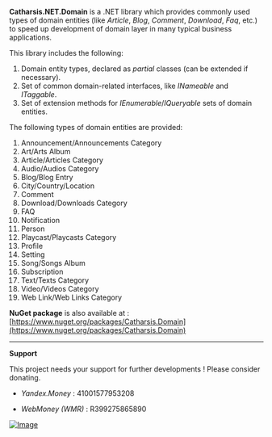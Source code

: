 **Catharsis.NET.Domain** is a .NET library which provides commonly used types of domain entities (like _Article_, _Blog_, _Comment_, _Download_, _Faq_, etc.) to speed up development of domain layer in many typical business applications.

This library includes the following:

1. Domain entity types, declared as _partial_ classes (can be extended if necessary).
2. Set of common domain-related interfaces, like _INameable_ and _ITaggable_.
3. Set of extension methods for _IEnumerable_/_IQueryable_ sets of domain entities.

The following types of domain entities are provided:

1. Announcement/Announcements Category
2. Art/Arts Album
3. Article/Articles Category
4. Audio/Audios Category
5. Blog/Blog Entry
6. City/Country/Location
7. Comment
8. Download/Downloads Category
9. FAQ
10. Notification
11. Person
12. Playcast/Playcasts Category
13. Profile
14. Setting
15. Song/Songs Album
16. Subscription
17. Text/Texts Category
18. Video/Videos Category
19. Web Link/Web Links Category

**NuGet package** is also available at : [https://www.nuget.org/packages/Catharsis.Domain](https://www.nuget.org/packages/Catharsis.Domain)

***

**Support**

This project needs your support for further developments ! Please consider donating.

- _Yandex.Money_ : 41001577953208

- _WebMoney (WMR)_ : R399275865890

[![Image](https://www.paypalobjects.com/en_US/i/btn/btn_donateCC_LG.gif)](https://www.paypal.com/cgi-bin/webscr?cmd=_s-xclick&hosted_button_id=APHM8MU9N76V8 "Donate")